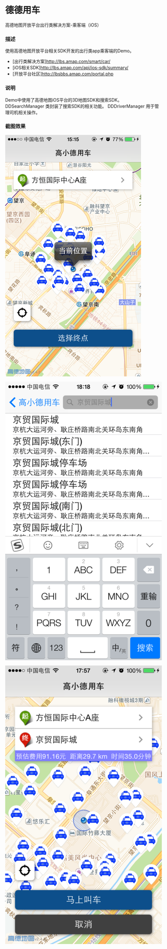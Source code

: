 德德用车
=======
高德地图开放平台出行类解决方案-乘客端（iOS）

### 描述

使用高德地图开放平台相关SDK开发的出行类app乘客端的Demo。

- [出行类解决方案]http://lbs.amap.com/smart/car/
- [iOS相关SDK]http://lbs.amap.com/api/ios-sdk/summary/
- [开放平台社区]http://lbsbbs.amap.com/portal.php


### 说明

Demo中使用了高德地图iOS平台的3D地图SDK和搜索SDK。
DDSearchManager 类封装了搜索SDK的相关功能。
DDDriverManager 用于管理司机相关操作。


### 截图效果

![start](snapshots/start.PNG)

![search](snapshots/search.PNG)

![end](snapshots/end.PNG)
